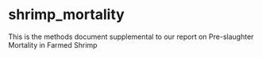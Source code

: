 # shrimp_mortality
This is the methods document supplemental to our report on Pre-slaughter Mortality in Farmed Shrimp
